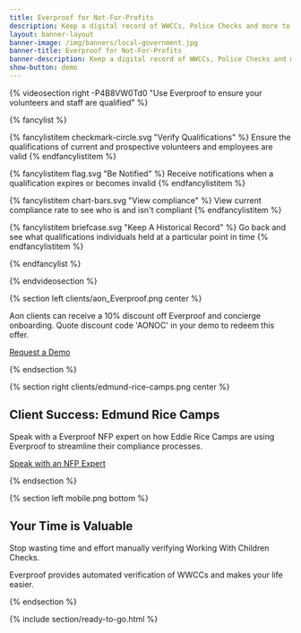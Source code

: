 ```yaml
---
title: Everproof for Not-For-Profits
description: Keep a digital record of WWCCs, Police Checks and more to reduce time spent on admin and paperwork
layout: banner-layout
banner-image: /img/banners/local-government.jpg
banner-title: Everproof for Not-For-Profits
banner-description: Keep a digital record of WWCCs, Police Checks and more to reduce time spent on admin and paperwork
show-button: demo
---
```


{% videosection right -P4B8VW0Td0 "Use Everproof to ensure your volunteers and staff are qualified" %}

{% fancylist %}

{% fancylistitem checkmark-circle.svg "Verify Qualifications" %}
Ensure the qualifications of current and prospective volunteers and employees are valid
{% endfancylistitem %}

{% fancylistitem flag.svg "Be Notified" %}
Receive notifications when a qualification expires or becomes invalid
{% endfancylistitem %}

{% fancylistitem chart-bars.svg "View compliance" %}
View current compliance rate to see who is and isn't compliant
{% endfancylistitem %}

{% fancylistitem briefcase.svg "Keep A Historical Record" %}
Go back and see what qualifications individuals held at a particular point in time
{% endfancylistitem %}

{% endfancylist %}

{% endvideosection %}

{% section left clients/aon_Everproof.png center %}

Aon clients can receive a 10% discount off Everproof and concierge onboarding. Quote discount code 'AONOC' in your demo to redeem this offer.

<a class='button inline' href='/demo?r={{ page.url | uri_escape }}'>Request a Demo</a>

{% endsection %}

{% section right clients/edmund-rice-camps.png center %}

## Client Success: Edmund Rice Camps

Speak with a Everproof NFP expert on how Eddie Rice Camps are using Everproof to streamline their compliance processes.

<a class='button inline' href='/demo?r={{ page.url | uri_escape }}' style='width:270px'>Speak with an NFP Expert</a>

{% endsection %}

{% section left mobile.png bottom %}

## Your Time is Valuable

Stop wasting time and effort manually verifying Working With Children Checks.

Everproof provides automated verification of WWCCs and makes your life easier.



{% endsection %}

{% include section/ready-to-go.html %}

